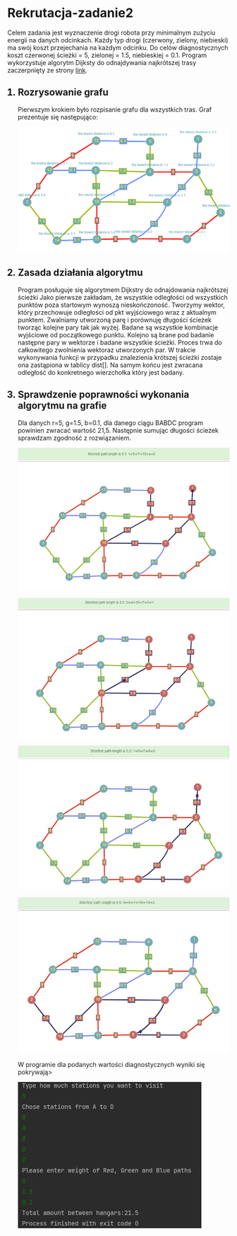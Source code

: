 # Rekrutacja-zadanie2
<p>Celem zadania jest wyznaczenie drogi robota przy minimalnym zużyciu energii na danych odcinkach. Każdy typ drogi (czerwony, zielony, niebieski) ma swój koszt przejechania na każdym odcinku. Do celów diagnostycznych koszt czerwonej ścieżki = 5, zielonej = 1.5, niebieskiej = 0.1. Program wykorzystuje algorytm Dijksty do odnajdywania najkrótszej trasy zaczerpnięty ze strony <a href="https://algotree.org/algorithms/single_source_shortest_path/dijkstras_shortest_path_c++/">link</a>.</p>
<ol>
   <h2><li>Rozrysowanie grafu</h2>
  <p>Pierwszym krokiem było rozpisanie grafu dla wszystkich tras. Graf prezentuje się następująco:</p>
   <p><img src=graph.png/></p></li>
   <h2><li>Zasada działania algorytmu</h2>
      <p>Program posługuje się algorytmem Dijkstry do odnajdowania najkrótszej ścieżki
         Jako pierwsze zakładam, że wszystkie odległości od wszystkich punktów poza startowym wynoszą nieskończoność.
         Tworzymy wektor, który przechowuje odległości od pkt wyjściowego wraz z aktualnym punktem.
         Zwalniamy utworzoną parę i porównuję długości ścieżek tworząc kolejne pary tak jak wyżej. Badane są wszystkie kombinacje wyjściowe od początkowego punktu.
         Kolejno są brane pod badanie następne pary w wektorze i badane wszystkie ścieżki.
         Proces trwa do całkowitego zwolnienia wektoraz utworzonych par.
         W trakcie wykonywania funkcji w przypadku znalezienia krótszej ścieżki zostaje ona zastąpiona w tablicy dist[].
         Na samym końcu jest zwracana odległość do konkretnego wierzchołka który jest badany.</p></li>
    <h2><li>Sprawdzenie poprawności wykonania algorytmu na grafie</h2>
      <p>Dla danych r=5, g=1.5, b=0.1, dla danego ciągu BABDC program powinien zwracać wartość 21,5. Następnie sumując długości ścieżek sprawdzam zgodność z rozwiązaniem.</p>
   <p><img src="spr1.JPG/"></p>
   <p><img src="spr2.JPG/"></p>
   <p><img src="spr3.JPG/"></p>
   <p><img src="spr4.JPG/"></p></li>
   <p>W programie dla podanych wartości diagnostycznych wyniki się pokrywają></p>
   <p><img src="fin.PNG"/></p>
</ol>
   
   
